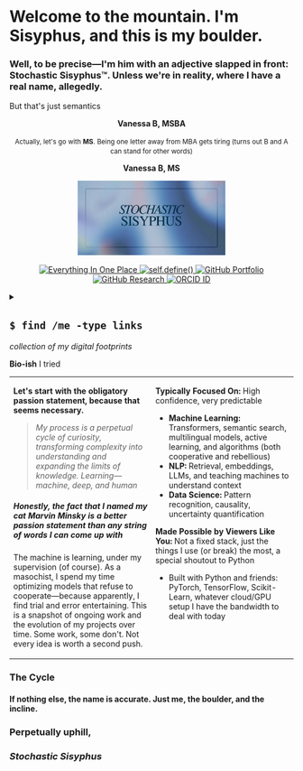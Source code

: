 # Welcome to the mountain. I'm Sisyphus, and this is my boulder.
### Well, to be precise—I'm him with an adjective slapped in front: Stochastic Sisyphus™. Unless we're in reality, where I have a real name, allegedly.
But that's just semantics

<p align="center">
  <strong>Vanessa B, MSBA</strong>
</p>

<p align="center">  
  <small>Actually, let's go with <strong>MS</strong>. Being one letter away from MBA gets tiring (turns out B and A can stand for other words)</small>
</p>

<p align="center">
  <strong>Vanessa B, MS</strong>
</p>


<p align="center">
  <kbd>
    <img src="https://raw.githubusercontent.com/stochastic-sisyphus/stochastic-sisyphus/main/assets/sisyphus.jpeg" 
         width="52%" 
         alt="banner img or whatever" />
  </kbd>
</p>

<p align="center">
  <a href="https://bento.me/stochasticsisyphus">
    <img src="https://img.shields.io/badge/Everything%20In%20One%20Place-%239ABACF?style=for-the-badge&logo=appveyor&logoColor=white" alt="Everything In One Place" />
  </a>
  <a href="https://stochastic-sisyphus.github.io/self/">
    <img src="https://img.shields.io/badge/self.define()-%23D0D0EA?style=for-the-badge&logo=github&logoColor=black" alt="self.define()" />
  </a>
  <a href="https://github.com/stochastic-sisyphus/Portfolio">
    <img src="https://img.shields.io/badge/Portfolio%20Repo-%232E3B4E?style=for-the-badge&logo=github&logoColor=white" alt="GitHub Portfolio" />
  </a>
  <a href="https://github.com/stochastic-sisyphus/research">
    <img src="https://img.shields.io/badge/Research%20Repo-%232E3B4E?style=for-the-badge&logo=github&logoColor=white" alt="GitHub Research" />
  </a>
  <a href="https://orcid.org/0009-0008-6611-535X">
    <img src="https://img.shields.io/badge/ORCID%20ID-%2369847E?style=for-the-badge&logo=orcid&logoColor=white" alt="ORCID ID" />
  </a>
</p>

<details>
  <summary>
    <h2><code>$ find /me -type links</code></h2>
    <em>collection of my digital footprints</em>
  </summary>

  <h4>Projects To Reference</h4>
  <ul>
    <li><a href="https://github.com/stochastic-sisyphus/prophetic-emergentomics">The Prophecy of the Emergent Economy</a> - Working Paper</li>
    <li><a href="https://github.com/stochastic-sisyphus/Masters-Capstone-Bosch-Metadata-LLM">Leverage LLMs to Enrich Metadata for Internal Knowledge Retrieval</a> - Masters Capstone</li>
    <li><a href="https://stochastic-sisyphus.github.io/self/">README.self</a> - because in chronic cases of moderate to severe existential crisis, force-directed intervention may be required</li>
  </ul>

  <h4>Central Repositories</h4>
  <ul>
    <li><a href="https://github.com/stochastic-sisyphus/Portfolio">Portfolio</a> - GitHub Portfolio Repo</li>
    <li><a href="https://github.com/stochastic-sisyphus/research">Research</a> - GitHub Research Hub Repo</li>
  </ul>

  <h4>Profiles</h4>
  <ul>
    <li><a href="https://bento.me/stochasticsisyphus">Omni-Link</a> - All Links in One Link</li>
    <li><a href="https://github.com/stochastic-sisyphus">GitHub</a> - Github Profile</li>
    <li><a href="https://www.linkedin.com/in/vanessa-b-msba">LinkedIn</a> - LinkedIn</li>
    <li><a href="https://orcid.org/0009-0008-6611-535X">ORCID</a> - ORCID Research ID</li>
  </ul>
</details>

**Bio-ish** I tried
<table><tr><td width="50%">

**Let's start with the obligatory passion statement, because that seems necessary.**
> *My process is a perpetual cycle of curiosity, transforming complexity into understanding and expanding the limits of knowledge. Learning—machine, deep, and human*
##### Honestly, the fact that I named my cat *Marvin Minsky* is a better passion statement than any string of words I can come up with
The machine is learning, under my supervision (of course). As a masochist, I spend my time optimizing models that refuse to cooperate—because apparently, I find trial and error entertaining. This is a snapshot of ongoing work and the evolution of my projects over time. Some work, some don't. Not every idea is worth a second push.
</td>
<td width="50%" valign="top">
  
**Typically Focused On:** High confidence, very predictable
- **Machine Learning:** Transformers, semantic search, multilingual models, active learning, and algorithms (both cooperative and rebellious)
- **NLP:** Retrieval, embeddings, LLMs, and teaching machines to understand context 
- **Data Science:** Pattern recognition, causality, uncertainty quantification

**Made Possible by Viewers Like You:** Not a fixed stack, just the things I use (or break) the most, a special shoutout to Python
- Built with Python and friends: PyTorch, TensorFlow, Scikit-Learn, whatever cloud/GPU setup I have the bandwidth to deal with today

</td></tr></table>

### The Cycle
#### If nothing else, the name is accurate. Just me, the boulder, and the incline.
### **Perpetually uphill,**
### *Stochastic Sisyphus*
